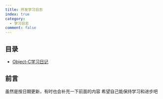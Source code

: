 ```yaml
---
title: 开发学习日志
index: true
category:
  - 学习日志
comment: false
---
```


## 目录

- [Object-C学习日记](Object-C学习日记.md)

## 前言
虽然是按日期更新，有时也会补充一下前面的内容
希望自己能保持学习和进步吧